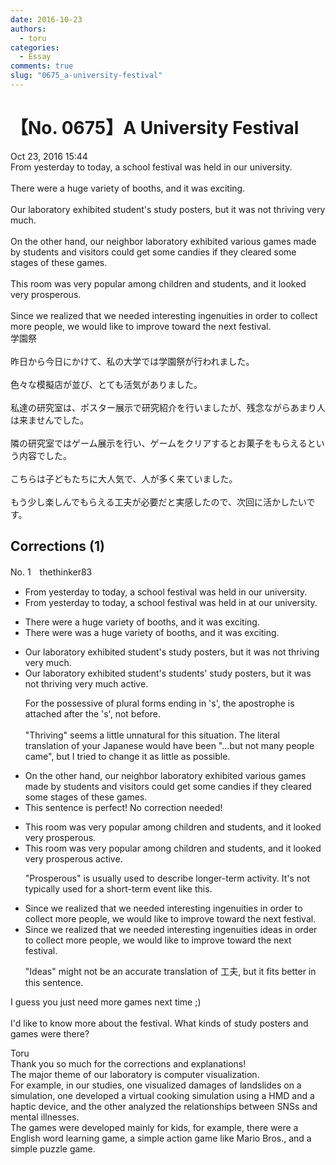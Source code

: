 ```yaml
---
date: 2016-10-23
authors:
  - toru
categories:
  - Essay
comments: true
slug: "0675_a-university-festival"
---
```


# 【No. 0675】A University Festival
<div class="date">Oct 23, 2016 15:44</div>
<div id="post"><div id="body_show_ori">
From yesterday to today, a school festival was held in our university.<br/><br/>There were a huge variety of booths, and it was exciting.<br/><br/>Our laboratory exhibited student's study posters, but it was not thriving very much.<br/><br/>On the other hand, our neighbor laboratory exhibited various games made by students and visitors could get some candies if they cleared some stages of these games.<br/><br/>This room was very popular among children and students, and it looked very prosperous.<br/><br/>Since we realized that we needed interesting ingenuities in order to collect more people, we would like to improve toward the next festival. 
</div></div>

<!-- more -->

<div id="post_ja"><div id="body_show_mo">
学園祭<br/><br/>昨日から今日にかけて、私の大学では学園祭が行われました。<br/><br/>色々な模擬店が並び、とても活気がありました。<br/><br/>私達の研究室は、ポスター展示で研究紹介を行いましたが、残念ながらあまり人は来ませんでした。<br/><br/>隣の研究室ではゲーム展示を行い、ゲームをクリアするとお菓子をもらえるという内容でした。<br/><br/>こちらは子どもたちに大人気で、人が多く来ていました。<br/><br/>もう少し楽しんでもらえる工夫が必要だと実感したので、次回に活かしたいです。
</div></div>

## Corrections (1)
<div id="block"><div class="first_name"> No. 1　<span class="just_name">thethinker83</span></div><div id="block2">
<ul class="correction_field">
<li class="incorrect">From yesterday to today, a school festival was held in our university.</li>
<li class="corrected correct">
From yesterday to today, a school festival was held <span class="sline"><span class="f_red">in</span></span> <span class="f_blue">at </span>our university.
</li>
</ul>
<ul class="correction_field">
<li class="incorrect">There were a huge variety of booths, and it was exciting.</li>
<li class="corrected correct">
There <span class="sline"><span class="f_red">were</span></span> <span class="f_blue">was </span>a huge variety of booths, and it was exciting.
</li>
</ul>
<ul class="correction_field">
<li class="incorrect">Our laboratory exhibited student's study posters, but it was not thriving very much.</li>
<li class="corrected correct">
Our laboratory exhibited <span class="sline"><span class="f_red">student's</span></span> <span class="f_blue">students' </span>study posters, but it was not <span class="sline"><span class="f_red">thriving</span></span> very <span class="sline"><span class="f_red">much</span></span> <span class="f_blue">active</span>.
<p class="correction_comment">For the possessive of plural forms ending in 's', the apostrophe is attached after the 's', not before.<br/><br/>"Thriving" seems a little unnatural for this situation.  The literal translation of your Japanese would have been "...but not many people came", but I tried to change it as little as possible.</p>
</li>
</ul>
<ul class="correction_field">
<li class="incorrect">On the other hand, our neighbor laboratory exhibited various games made by students and visitors could get some candies if they cleared some stages of these games.</li>
<li class="corrected perfect">This sentence is perfect! No correction needed!</li>
</ul>
<ul class="correction_field">
<li class="incorrect">This room was very popular among children and students, and it looked very prosperous.</li>
<li class="corrected correct">
This room was very popular among children and students, and it looked very <span class="sline"><span class="f_red">prosperous</span></span> <span class="f_blue">active</span>.
<p class="correction_comment">"Prosperous" is usually used to describe longer-term activity.  It's not typically used for a short-term event like this.</p>
</li>
</ul>
<ul class="correction_field">
<li class="incorrect">Since we realized that we needed interesting ingenuities in order to collect more people, we would like to improve toward the next festival.</li>
<li class="corrected correct">
Since we realized that we needed interesting <span class="sline"><span class="f_red">ingenuities</span></span> <span class="f_blue">ideas</span> in order to collect more people, we would like to improve toward the next festival.
<p class="correction_comment">"Ideas" might not be an accurate translation of 工夫, but it fits better in this sentence.</p>
</li>
</ul>
<p class="comment_small">
 I guess you just need more games next time ;)
 <br/>
 <br/>
 I'd like to know more about the festival.  What kinds of study posters and games were there?
</p>

</div><div class="name"><span class="just_name">Toru</span><br>
Thank you so much for the corrections and explanations!<br/>The major theme of our laboratory is computer visualization.<br/>For example, in our studies, one visualized damages of landslides on a simulation, one developed a virtual cooking simulation using a HMD and a haptic device, and the other analyzed the relationships between SNSs and mental illnesses.<br/>The games were developed mainly for kids, for example, there were a English word learning game, a simple action game like Mario Bros., and a simple puzzle game.
</div>
</div>
